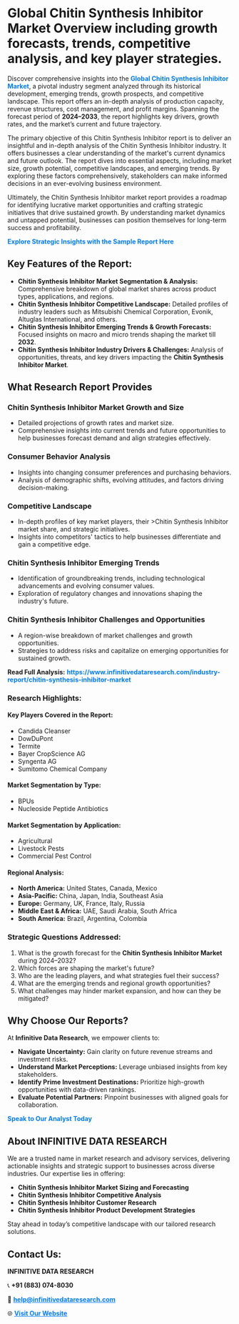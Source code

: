 <h1>Global Chitin Synthesis Inhibitor Market Overview including growth forecasts, trends, competitive analysis, and key player strategies.</h1>
<p>
Discover comprehensive insights into the 
<a href="https://www.infinitivedataresearch.com/industry-report/chitin-synthesis-inhibitor-market" rel="dofollow" style="color: #007BFF; text-decoration: none;"><strong>Global Chitin Synthesis Inhibitor Market</strong></a>, a pivotal industry segment analyzed through its historical development, emerging trends, growth prospects, and competitive landscape. This report offers an in-depth analysis of production capacity, revenue structures, cost management, and profit margins. Spanning the forecast period of <strong>2024–2033</strong>, the report highlights key drivers, growth rates, and the market’s current and future trajectory.
</p>
<p>
The primary objective of this Chitin Synthesis Inhibitor report is to deliver an insightful and in-depth analysis of the Chitin Synthesis Inhibitor industry. It offers businesses a clear understanding of the market's current dynamics and future outlook. The report dives into essential aspects, including market size, growth potential, competitive landscapes, and emerging trends. By exploring these factors comprehensively, stakeholders can make informed decisions in an ever-evolving business environment.
</p>
<p>
Ultimately, the Chitin Synthesis Inhibitor market report provides a roadmap for identifying lucrative market opportunities and crafting strategic initiatives that drive sustained growth. By understanding market dynamics and untapped potential, businesses can position themselves for long-term success and profitability.
</p>
<p>
<a href="https://www.infinitivedataresearch.com/request-sample/reportId=105525" style="color: #007BFF; text-decoration: none;"><strong>Explore Strategic Insights with the Sample Report Here</strong></a>
</p>

<h2>Key Features of the Report:</h2>
<ul>
<li><strong>Chitin Synthesis Inhibitor Market Segmentation & Analysis:</strong> Comprehensive breakdown of global market shares across product types, applications, and regions.</li>
<li><strong>Chitin Synthesis Inhibitor Competitive Landscape:</strong> Detailed profiles of industry leaders such as Mitsubishi Chemical Corporation, Evonik, Altuglas International, and others.</li>
<li><strong>Chitin Synthesis Inhibitor Emerging Trends & Growth Forecasts:</strong> Focused insights on macro and micro trends shaping the market till <strong>2032</strong>.</li>
<li><strong>Chitin Synthesis Inhibitor Industry Drivers & Challenges:</strong> Analysis of opportunities, threats, and key drivers impacting the <strong>Chitin Synthesis Inhibitor Market</strong>.</li>
</ul>

<h2>What Research Report Provides</h2>
<h3>Chitin Synthesis Inhibitor Market Growth and Size</h3>
<ul>
<li>Detailed projections of growth rates and market size.</li>
<li>Comprehensive insights into current trends and future opportunities to help businesses forecast demand and align strategies effectively.</li>
</ul>

<h3>Consumer Behavior Analysis</h3>
<ul>
<li>Insights into changing consumer preferences and purchasing behaviors.</li>
<li>Analysis of demographic shifts, evolving attitudes, and factors driving decision-making.</li>
</ul>

<h3>Competitive Landscape</h3>
<ul>
<li>In-depth profiles of key market players, their >Chitin Synthesis Inhibitor market share, and strategic initiatives.</li>
<li>Insights into competitors' tactics to help businesses differentiate and gain a competitive edge.</li>
</ul>

<h3>Chitin Synthesis Inhibitor Emerging Trends</h3>
<ul>
<li>Identification of groundbreaking trends, including technological advancements and evolving consumer values.</li>
<li>Exploration of regulatory changes and innovations shaping the industry's future.</li>
</ul>

<h3>Chitin Synthesis Inhibitor Challenges and Opportunities</h3>
<ul>
<li>A region-wise breakdown of market challenges and growth opportunities.</li>
<li>Strategies to address risks and capitalize on emerging opportunities for sustained growth.</li>
</ul>
<p><strong>Read Full Analysis:</strong> <a href="https://www.infinitivedataresearch.com/industry-report/chitin-synthesis-inhibitor-market" rel="dofollow" style="color: #007BFF; text-decoration: none;"><strong>https://www.infinitivedataresearch.com/industry-report/chitin-synthesis-inhibitor-market</strong></a></p>
<h3>Research Highlights:</h3>
<h4>Key Players Covered in the Report:</h4>
<ul><li>Candida Cleanser</li><li>DowDuPont</li><li>Termite</li><li>Bayer CropScience AG</li><li>Syngenta AG</li><li>Sumitomo Chemical Company</li></ul>
<h4>Market Segmentation by Type:</h4>
<ul><li>BPUs</li><li>Nucleoside Peptide Antibiotics</li></ul>
<h4>Market Segmentation by Application:</h4>
<ul><li>Agricultural</li><li>Livestock Pests</li><li>Commercial Pest Control</li></ul>

<h4>Regional Analysis:</h4>
<ul>
<li><strong>North America:</strong> United States, Canada, Mexico</li>
<li><strong>Asia-Pacific:</strong> China, Japan, India, Southeast Asia</li>
<li><strong>Europe:</strong> Germany, UK, France, Italy, Russia</li>
<li><strong>Middle East & Africa:</strong> UAE, Saudi Arabia, South Africa</li>
<li><strong>South America:</strong> Brazil, Argentina, Colombia</li>
</ul>

<h3>Strategic Questions Addressed:</h3>
<ol>
<li>What is the growth forecast for the <strong>Chitin Synthesis Inhibitor Market</strong> during 2024–2032?</li>
<li>Which forces are shaping the market's future?</li>
<li>Who are the leading players, and what strategies fuel their success?</li>
<li>What are the emerging trends and regional growth opportunities?</li>
<li>What challenges may hinder market expansion, and how can they be mitigated?</li>
</ol>

<h2>Why Choose Our Reports?</h2>
<p>At <strong>Infinitive Data Research</strong>, we empower clients to:</p>
<ul>
<li><strong>Navigate Uncertainty:</strong> Gain clarity on future revenue streams and investment risks.</li>
<li><strong>Understand Market Perceptions:</strong> Leverage unbiased insights from key stakeholders.</li>
<li><strong>Identify Prime Investment Destinations:</strong> Prioritize high-growth opportunities with data-driven rankings.</li>
<li><strong>Evaluate Potential Partners:</strong> Pinpoint businesses with aligned goals for collaboration.</li>
</ul>
<p><a href="https://www.infinitivedataresearch.com/industry-report/chitin-synthesis-inhibitor-market" rel="dofollow" style="color: #007BFF; text-decoration: none;"><strong>Speak to Our Analyst Today</strong></a></p>

<h2>About INFINITIVE DATA RESEARCH</h2>
<p>We are a trusted name in market research and advisory services, delivering actionable insights and strategic support to businesses across diverse industries. Our expertise lies in offering:</p>
<ul>
<li><strong>Chitin Synthesis Inhibitor Market Sizing and Forecasting</strong></li>
<li><strong>Chitin Synthesis Inhibitor Competitive Analysis</strong></li>
<li><strong>Chitin Synthesis Inhibitor Customer Research</strong></li>
<li><strong>Chitin Synthesis Inhibitor Product Development Strategies</strong></li>
</ul>
<p>Stay ahead in today’s competitive landscape with our tailored research solutions.</p>

<h2>Contact Us:</h2>
<p><strong>INFINITIVE DATA RESEARCH</strong></p>
<p>📞 <strong>+91 (883) 074-8030</strong></p>
<p>📧 <strong><a href="mailto:help@infinitivedataresearch.com" style="color: #007BFF;">help@infinitivedataresearch.com</a></strong></p>
<p>🌐 <strong><a href="https://www.infinitivedataresearch.com" rel="dofollow" style="color: #007BFF;">Visit Our Website</a></strong></p>